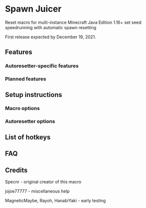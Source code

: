 # Spawn Juicer

Reset macro for multi-instance Minecraft Java Edition 1.16+ set seed speedrunning with automatic spawn resetting

First release expected by December 19, 2021.

## Features

### Autoresetter-specific features

### Planned features

## Setup instructions

### Macro options

### Autoresetter options

## List of hotkeys

## FAQ

## Credits

Specnr - original creator of this macro

jojoe77777 - miscellaneous help

MagneticMaybe, Rayoh, HanabiYaki - early testing
